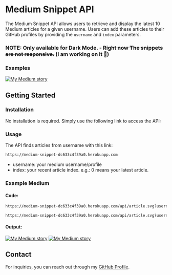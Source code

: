 

# Medium Snippet API

The Medium Snippet API allows users to retrieve and display the latest 10 Medium articles for a given username. Users can add these articles to their GitHub profiles by providing the `username` and `index` parameters.

### NOTE: Only available for  Dark Mode. - ~~Right now The snippets are not responsive.~~ (I am working on it 🫡)


### Examples

[![My Medium story](https://medium-snippet-dc633c4f39a0.herokuapp.com/api/article.svg?username=@codescaptain&index=0)](#)

## Getting Started

### Installation
No installation is required. Simply use the following link to access the API:

### Usage
The API finds articles from username with this link:

```html
https://medium-snippet-dc633c4f39a0.herokuapp.com
```

- username: your medium username/profile
- index: your recent article index. e.g.: 0 means your latest article.

### Example Medium

#### Code:

```html
https://medium-snippet-dc633c4f39a0.herokuapp.com/api/article.svg?username=@codescaptain&index=1

https://medium-snippet-dc633c4f39a0.herokuapp.com/api/article.svg?username=@codescaptain&index=0
```
#### Output:
[![My Medium story](https://medium-snippet-dc633c4f39a0.herokuapp.com/api/article.svg?username=@codescaptain&index=1)](#)
[![My Medium story](https://medium-snippet-dc633c4f39a0.herokuapp.com/api/article.svg?username=@codescaptain&index=0)](#)



## Contact

For inquiries, you can reach out through my [GitHub Profile](https://github.com/codescaptain).
